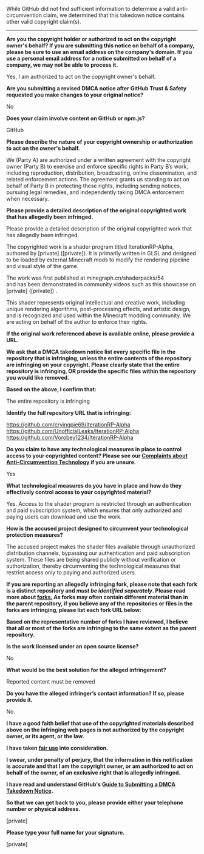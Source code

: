 While GitHub did not find sufficient information to determine a valid anti-circumvention claim, we determined that this takedown notice contains other valid copyright claim(s).

---

**Are you the copyright holder or authorized to act on the copyright owner's behalf? If you are submitting this notice on behalf of a company, please be sure to use an email address on the company's domain. If you use a personal email address for a notice submitted on behalf of a company, we may not be able to process it.**

Yes, I am authorized to act on the copyright owner's behalf.

**Are you submitting a revised DMCA notice after GitHub Trust & Safety requested you make changes to your original notice?**

No

**Does your claim involve content on GitHub or npm.js?**

GitHub

**Please describe the nature of your copyright ownership or authorization to act on the owner's behalf.**

We (Party A) are authorized under a written agreement with the copyright owner (Party B) to exercise and enforce specific rights in Party B’s work, including reproduction, distribution, broadcasting, online dissemination, and related enforcement actions. The agreement grants us standing to act on behalf of Party B in protecting these rights, including sending notices, pursuing legal remedies, and independently taking DMCA enforcement when necessary.

**Please provide a detailed description of the original copyrighted work that has allegedly been infringed.**

Please provide a detailed description of the original copyrighted work that has allegedly been infringed.

The copyrighted work is a shader program titled IterationRP-Alpha, authored by [private] ([private]). It is primarily written in GLSL and designed to be loaded by external Minecraft mods to modify the rendering pipeline and visual style of the game.

The work was first published at minegraph.cn/shaderpacks/54  
and has been demonstrated in community videos such as this showcase on [private] ([private])
.

This shader represents original intellectual and creative work, including unique rendering algorithms, post-processing effects, and artistic design, and is recognized and used within the Minecraft modding community. We are acting on behalf of the author to enforce their rights.

**If the original work referenced above is available online, please provide a URL.**

**We ask that a DMCA takedown notice list every specific file in the repository that is infringing, unless the entire contents of the repository are infringing on your copyright. Please clearly state that the entire repository is infringing, OR provide the specific files within the repository you would like removed.**

**Based on the above, I confirm that:**

The entire repository is infringing

**Identify the full repository URL that is infringing:**

https://github.com/cryingpie69/IterationRP-Alpha  
https://github.com/UnofficialLeaks/IterationRP-Alpha  
https://github.com/Vorobey1234/IterationRP-Alpha

**Do you claim to have any technological measures in place to control access to your copyrighted content? Please see our <a href="https://docs.github.com/articles/guide-to-submitting-a-dmca-takedown-notice#complaints-about-anti-circumvention-technology">Complaints about Anti-Circumvention Technology</a> if you are unsure.**

Yes

**What technological measures do you have in place and how do they effectively control access to your copyrighted material?**

Yes. Access to the shader program is restricted through an authentication and paid subscription system, which ensures that only authorized and paying users can download and use the work.

**How is the accused project designed to circumvent your technological protection measures?**

The accused project makes the shader files available through unauthorized distribution channels, bypassing our authentication and paid subscription system. These files are being shared publicly without verification or authorization, thereby circumventing the technological measures that restrict access only to paying and authorized users.

**If you are reporting an allegedly infringing fork, please note that each fork is a distinct repository and <i>must be identified separately</i>. Please read more about <a href="https://docs.github.com/articles/dmca-takedown-policy#b-what-about-forks-or-whats-a-fork">forks.</a> As forks may often contain different material than in the parent repository, if you believe any of the repositories or files in the forks are infringing, please list each fork URL below:**

**Based on the representative number of forks I have reviewed, I believe that all or most of the forks are infringing to the same extent as the parent repository.**

**Is the work licensed under an open source license?**

No

**What would be the best solution for the alleged infringement?**

Reported content must be removed

**Do you have the alleged infringer’s contact information? If so, please provide it.**

No.

**I have a good faith belief that use of the copyrighted materials described above on the infringing web pages is not authorized by the copyright owner, or its agent, or the law.**

**I have taken <a href="https://www.lumendatabase.org/topics/22">fair use</a> into consideration.**

**I swear, under penalty of perjury, that the information in this notification is accurate and that I am the copyright owner, or am authorized to act on behalf of the owner, of an exclusive right that is allegedly infringed.**

**I have read and understand GitHub's <a href="https://docs.github.com/articles/guide-to-submitting-a-dmca-takedown-notice/">Guide to Submitting a DMCA Takedown Notice</a>.**

**So that we can get back to you, please provide either your telephone number or physical address.**

[private]

**Please type your full name for your signature.**

[private]
